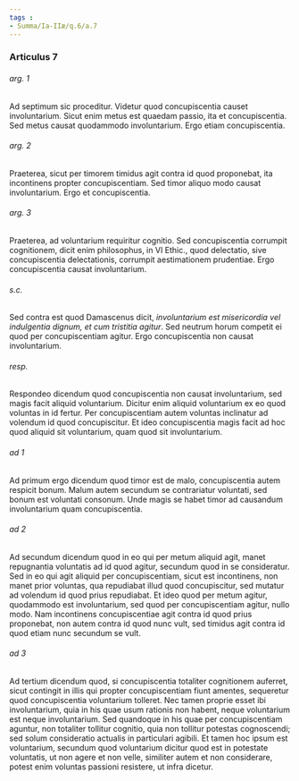 ```yaml
---
tags : 
- Summa/Ia-IIæ/q.6/a.7
---
```


### Articulus 7

###### arg. 1
Ad septimum sic proceditur. Videtur quod concupiscentia causet involuntarium. Sicut enim metus est quaedam passio, ita et concupiscentia. Sed metus causat quodammodo involuntarium. Ergo etiam concupiscentia.

###### arg. 2
Praeterea, sicut per timorem timidus agit contra id quod proponebat, ita incontinens propter concupiscentiam. Sed timor aliquo modo causat involuntarium. Ergo et concupiscentia.

###### arg. 3
Praeterea, ad voluntarium requiritur cognitio. Sed concupiscentia corrumpit cognitionem, dicit enim philosophus, in VI Ethic., quod delectatio, sive concupiscentia delectationis, corrumpit aestimationem prudentiae. Ergo concupiscentia causat involuntarium.

###### s.c.
Sed contra est quod Damascenus dicit, *involuntarium est misericordia vel indulgentia dignum, et cum tristitia agitur*. Sed neutrum horum competit ei quod per concupiscentiam agitur. Ergo concupiscentia non causat involuntarium.

###### resp.
Respondeo dicendum quod concupiscentia non causat involuntarium, sed magis facit aliquid voluntarium. Dicitur enim aliquid voluntarium ex eo quod voluntas in id fertur. Per concupiscentiam autem voluntas inclinatur ad volendum id quod concupiscitur. Et ideo concupiscentia magis facit ad hoc quod aliquid sit voluntarium, quam quod sit involuntarium.

###### ad 1
Ad primum ergo dicendum quod timor est de malo, concupiscentia autem respicit bonum. Malum autem secundum se contrariatur voluntati, sed bonum est voluntati consonum. Unde magis se habet timor ad causandum involuntarium quam concupiscentia.

###### ad 2
Ad secundum dicendum quod in eo qui per metum aliquid agit, manet repugnantia voluntatis ad id quod agitur, secundum quod in se consideratur. Sed in eo qui agit aliquid per concupiscentiam, sicut est incontinens, non manet prior voluntas, qua repudiabat illud quod concupiscitur, sed mutatur ad volendum id quod prius repudiabat. Et ideo quod per metum agitur, quodammodo est involuntarium, sed quod per concupiscentiam agitur, nullo modo. Nam incontinens concupiscentiae agit contra id quod prius proponebat, non autem contra id quod nunc vult, sed timidus agit contra id quod etiam nunc secundum se vult.

###### ad 3
Ad tertium dicendum quod, si concupiscentia totaliter cognitionem auferret, sicut contingit in illis qui propter concupiscentiam fiunt amentes, sequeretur quod concupiscentia voluntarium tolleret. Nec tamen proprie esset ibi involuntarium, quia in his quae usum rationis non habent, neque voluntarium est neque involuntarium. Sed quandoque in his quae per concupiscentiam aguntur, non totaliter tollitur cognitio, quia non tollitur potestas cognoscendi; sed solum consideratio actualis in particulari agibili. Et tamen hoc ipsum est voluntarium, secundum quod voluntarium dicitur quod est in potestate voluntatis, ut non agere et non velle, similiter autem et non considerare, potest enim voluntas passioni resistere, ut infra dicetur.

